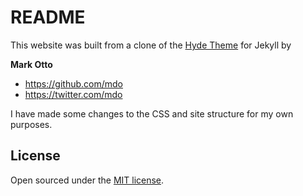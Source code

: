 # README

This website was built from a clone of the <a href="http://hyde.getpoole.com/" target="blank">Hyde Theme</a> for Jekyll by

**Mark Otto**
- <https://github.com/mdo>
- <https://twitter.com/mdo>

I have made some changes to the CSS and site structure for my own purposes.

## License

Open sourced under the [MIT license](LICENSE.md).
